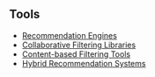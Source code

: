 ## Tools

- [Recommendation Engines](../tools/recommendation-engines)
- [Collaborative Filtering Libraries](../tools/collaborative-filtering-libraries)
- [Content-based Filtering Tools](../tools/content-based-filtering-tools)
- [Hybrid Recommendation Systems](../tools/hybrid-recommendation-systems) 